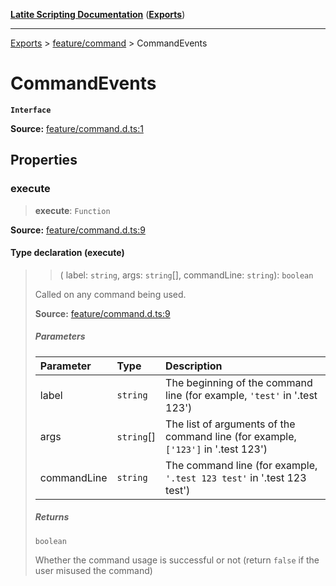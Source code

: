 [**Latite Scripting Documentation**](../../README.md) ([**Exports**](../../exports.md))

---

[Exports](../../exports.md) > [feature/command](../index.md) > CommandEvents

# CommandEvents

**`Interface`**

**Source:** [feature/command.d.ts:1](https://github.com/LatiteScripting/latitescripting.github.io/blob/f7b9df2/definitions/feature/command.d.ts#L1)

## Properties

### execute

> **execute**: `Function`

**Source:** [feature/command.d.ts:9](https://github.com/LatiteScripting/latitescripting.github.io/blob/f7b9df2/definitions/feature/command.d.ts#L9)

#### Type declaration (execute)

> > (
> > label: `string`,
> > args: `string`[],
> > commandLine: `string`): `boolean`
>
> Called on any command being used.
>
> **Source:** [feature/command.d.ts:9](https://github.com/LatiteScripting/latitescripting.github.io/blob/f7b9df2/definitions/feature/command.d.ts#L9)
>
> ##### Parameters
>
> | Parameter   | Type       | Description                                                                       |
> | :---------- | :--------- | :-------------------------------------------------------------------------------- |
> | label       | `string`   | The beginning of the command line (for example, `'test'` in '.test 123')          |
> | args        | `string`[] | The list of arguments of the command line (for example, `['123']` in '.test 123') |
> | commandLine | `string`   | The command line (for example, `'.test 123 test'` in '.test 123 test')            |
>
> ##### Returns
>
> `boolean`
>
> Whether the command usage is successful or not (return `false` if the user misused the command)
